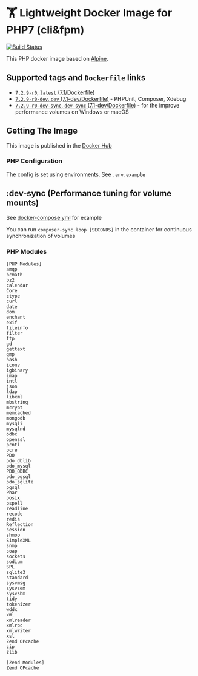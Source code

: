 # 🏋 Lightweight Docker Image for PHP7 (cli&fpm)
 [![Build Status](https://travis-ci.org/lagun4ik/docker-php7-fpm.svg)](https://travis-ci.org/lagun4ik/docker-php7-fpm)


This PHP docker image based on [Alpine](https://hub.docker.com/_/alpine/).

## Supported tags and `Dockerfile` links

 - [`7.2.9-r0`, `latest` (7.1/Dockerfile)](https://github.com/lagun4ik/docker-php7-fpm/blob/master/images/core/Dockerfile)
 - [`7.2.9-r0-dev`, `dev` (7.1-dev/Dockerfile)](https://github.com/lagun4ik/docker-php7-fpm/blob/master/images/dev/Dockerfile) - PHPUnit, Composer, Xdebug
 - [`7.2.9-r0-dev-sync`, `dev-sync` (7.1-dev/Dockerfile)](https://github.com/lagun4ik/docker-php7-fpm/blob/master/images/dev-sync/Dockerfile) - for the improve performance volumes on Windows or macOS

## Getting The Image

This image is published in the [Docker Hub](https://hub.docker.com/r/lagun4ik/php7-fpm/)

### PHP Configuration

The config is set using environments. See `.env.example`

## :dev-sync (Performance tuning for volume mounts)

See [docker-compose.yml](https://github.com/lagun4ik/docker-php7-fpm/blob/master/dev-sync/docker-compose.yml) for example

You can run `composer-sync loop [SECONDS]` in the container for continuous synchronization of volumes 

### PHP Modules
```
[PHP Modules]
amqp
bcmath
bz2
calendar
Core
ctype
curl
date
dom
enchant
exif
fileinfo
filter
ftp
gd
gettext
gmp
hash
iconv
igbinary
imap
intl
json
ldap
libxml
mbstring
mcrypt
memcached
mongodb
mysqli
mysqlnd
odbc
openssl
pcntl
pcre
PDO
pdo_dblib
pdo_mysql
PDO_ODBC
pdo_pgsql
pdo_sqlite
pgsql
Phar
posix
pspell
readline
recode
redis
Reflection
session
shmop
SimpleXML
snmp
soap
sockets
sodium
SPL
sqlite3
standard
sysvmsg
sysvsem
sysvshm
tidy
tokenizer
wddx
xml
xmlreader
xmlrpc
xmlwriter
xsl
Zend OPcache
zip
zlib

[Zend Modules]
Zend OPcache
```
